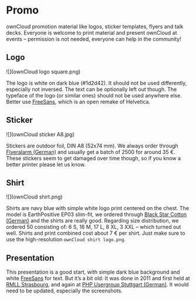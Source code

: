 # Promo

ownCloud promotion material like logos, sticker templates, flyers and talk decks. Everyone is welcome to print material and present ownCloud at events – permission is not needed, everyone can help in the community!



## Logo

![](ownCloud logo square.png)

The logo is white on dark blue (#1d2d42). It should not be used differently, especially not inversed. The text can be optionally left out though. The typeface of the logo (or similar ones) should not be used anywhere else. Better use [FreeSans](http://www.gnu.org/software/freefont/), which is an open remake of Helvetica.



## Sticker

![](ownCloud sticker A8.jpg)

Stickers are outdoor foil, DIN A8 (52x74 mm). We always order through [Flyeralarm (German)](http://www.flyeralarm.com/de/shop/configurator/index/id/34/aufkleber-outdoor.html#159=582&160=583&161=615&162=585) and usually get a batch of 2500 for around 35 €.
These stickers seem to get damaged over time though, so if you know a better printer please let us know.



## Shirt

![](ownCloud shirt.png)

Shirts are navy blue with simple white logo print centered on the chest. The model is EarthPositive EP03 slim-fit, we ordered through [Black Star Cotton (German)](http://www.cotton.de/hersteller/earthpositive/ep03-mens-slim-fit-shirt/) and the shirts are really good. Regarding size distribution, we ordered 50 consisting of: 6 S, 16 M, 17 L, 8 XL, 3 XXL – which turned out well. Shirts and print combined cost about 7 € per shirt. Just make sure to use the high-resolution ```ownCloud shirt logo.png```.



## Presentation

This presentation is a good start, with simple dark blue background and white [FreeSans](http://www.gnu.org/software/freefont/) for text. But it’s a bit old: It was done in 2011 and first held at [RMLL Strasbourg](http://2011.rmll.info/Presenting-ownCloud), and again at [PHP Usergroup Stuttgart (German)](http://www.phpugs.de/archives/161-Treffen-04.2012,-Vortrag-Vorstellung-des-Projektes-ownCloud.html). It would need to be updated, especially the screenshots.
